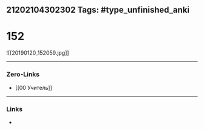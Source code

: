 21202104302302
Tags: #type_unfinished_anki 
---
# 152

![[20190120_152059.jpg]]

---
### Zero-Links
- [[00 Учитель]]
---
### Links
-